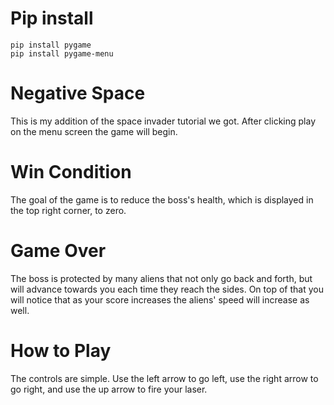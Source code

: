 # Pip install
```
pip install pygame
pip install pygame-menu
```

# Negative Space

This is my addition of the space invader tutorial we got.
After clicking play on the menu screen the game will begin.

# Win Condition
The goal of the game is to reduce the boss's health, which is displayed in the top right corner,
to zero. 

# Game Over
The boss is protected by many aliens that not only go back and forth, but will advance towards you each time they reach the sides.
On top of that you will notice that as your score increases the aliens' speed will increase as well.

# How to Play
The controls are simple. Use the left arrow to go left, use the right arrow to go right, and use the up arrow to fire your laser.

